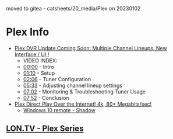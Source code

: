 moved to gitea - catsheets/20_media/Plex on 20230102

# Plex Info

- [Plex DVR Update Coming Soon: Multiple Channel Lineups, New Interface / UI !](https://youtu.be/wHx22QdHns4)
    - VIDEO INDEX:
    - [00:00](https://www.youtube.com/watch?v=wHx22QdHns4&t=0s) - Intro
    - [01:10](https://www.youtube.com/watch?v=wHx22QdHns4&t=70s) - Setup
    - [02:06](https://www.youtube.com/watch?v=wHx22QdHns4&t=126s) - Tuner Configuration
    - [05:33](https://www.youtube.com/watch?v=wHx22QdHns4&t=333s) - Adjusting channel lineup settings
    - [07:02](https://www.youtube.com/watch?v=wHx22QdHns4&t=422s) - Monitoring & Troubleshooting Tuner Usage
    - [07:52](https://www.youtube.com/watch?v=wHx22QdHns4&t=472s) - Conclusion
- [Plex Direct Play Over the Internet! 4k, 80+ Megabits/sec!](https://youtu.be/Gm_Lwk6vBo8)
    - [Windows 10 remote - Shadow](https://shadow.tech/specs)

## [LON.TV - Plex Series](https://www.youtube.com/playlist?list=PLCZHp4d1HnIvqJPAmMooCKOHieLdi3I7o)
